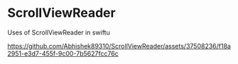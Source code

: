 # ScrollViewReader
Uses of ScrollViewReader in swiftu




https://github.com/Abhishek89310/ScrollViewReader/assets/37508236/f18a2951-e3d7-455f-9c00-7b5627fcc76c

